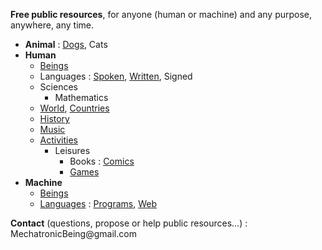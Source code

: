 **Free public resources**, for anyone (human or machine) and any purpose, anywhere, any time.
+ **Animal** : 
  [Dogs](https://github.com/MechatronicBeing/AnimalDogs),
  Cats  
+ **Human**  
  - [Beings](https://github.com/MechatronicBeing/HumanBeings)  
  - Languages : 
    [Spoken](https://github.com/MechatronicBeing/HumanLanguageSpoken), 
    [Written](https://github.com/MechatronicBeing/HumanLanguageWritten), 
    Signed
  - Sciences
    - Mathematics
  - [World](https://github.com/MechatronicBeing/HumanWorld),
    [Countries](https://github.com/MechatronicBeing/HumanWorldCountries)  
  - [History](https://github.com/MechatronicBeing/HumanHistory)  
  - [Music](https://github.com/MechatronicBeing/HumanMusic)  
  - [Activities](https://github.com/MechatronicBeing/HumanActivities)  
    - Leisures
      - Books : 
        [Comics](https://github.com/MechatronicBeing/HumanLeisuresBooksComics)  
      - [Games](https://github.com/MechatronicBeing/HumanLeisuresGames)  
+ **Machine**  
  - [Beings](https://github.com/MechatronicBeing/MachineBeings)  
  - [Languages](https://github.com/MechatronicBeing/MachineLanguages) : 
    [Programs](https://github.com/MechatronicBeing/MachinePrograms), 
    [Web](https://github.com/MechatronicBeing/MachineProgramsWeb)  
  
**Contact** (questions, propose or help public resources...) : 
<code><!-- &#x20; --></code>&#x4D;&#x65;&#x63;&#x68;&#x61;<span><!-- &#x40; --></span>&#x74;&#x72;&#x6F;&#x6E;&#x69;<!-- &#x40; --></span>&#x63;&#x42;&#x65;&#x69;&#x6E;&#x67;&#x40;&#x67;&#x6D;&#x61;<!-- &#x40; --></span>&#x69;<!-- &#x40; --></span>&#x6C;&#x2E;&#x63;&#x6F;&#x6D;<code><!-- &#x20; --></code>  
